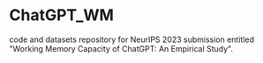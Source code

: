 # ChatGPT_WM
code and datasets repository for NeurIPS 2023 submission entitled "Working Memory Capacity of ChatGPT: An Empirical Study".
